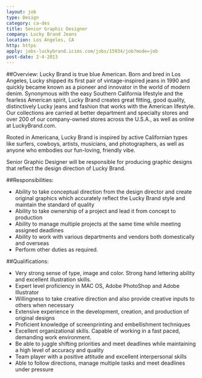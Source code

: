 ```yaml
---
layout: job
type: Design
category: ca-des
title: Senior Graphic Designer
company: Lucky Brand Jeans
location: Los Angeles, CA
http: https
apply: jobs-luckybrand.icims.com/jobs/15934/job?mode=job
post-date: 2-4-2013
---
```


##Overview:
Lucky Brand is true blue American. Born and bred in Los Angeles, Lucky shipped its first pair of vintage-inspired jeans in 1990 and quickly became known as a pioneer and innovator in the world of modern denim. Synonymous with the easy Southern California lifestyle and the fearless American spirit, Lucky Brand creates great fitting, good quality, distinctively Lucky jeans and fashion that works with the American lifestyle. Our collections are carried at better department and specialty stores and over 200 of our company-owned stores across the U.S.A., as well as online at LuckyBrand.com. 

Rooted in Americana, Lucky Brand is inspired by active Californian types like surfers, cowboys, artists, musicians, and photographers, as well as anyone who embodies our fun-loving, friendly vibe.

Senior Graphic Designer will be responsible for producing graphic designs that reflect the design direction of Lucky Brand.

##Responsibilities:
* Ability to take conceptual direction from the design director and create original graphics which accurately reflect the Lucky Brand style and maintain the standard of quality
* Ability to take ownership of a project and lead it from concept to production
* Ability to manage multiple projects at the same time while meeting assigned deadlines
* Ability to work with various departments and vendors both domestically and overseas
* Perform other duties as required.

##Qualifications:
* Very strong sense of type, image and color. Strong hand lettering ability and excellent illustration skills.
* Expert level proficiency in MAC OS, Adobe PhotoShop and Adobe Illustrator
* Willingness to take creative direction and also provide creative inputs to others when necessary
* Extensive experience in the development, creation, and production of original designs
* Proficient knowledge of screenprinting and embellishment techniques
* Excellent organizational skills. Capable of working in a fast paced, demanding work environment.
* Be able to juggle shifting priorities and meet deadlines while maintaining a high level of accuracy and quality
* Team player with a positive attitude and excellent interpersonal skills
* Able to follow directions, manage multiple tasks and meet deadlines under pressure 